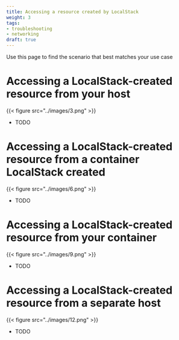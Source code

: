 ```yaml
---
title: Accessing a resource created by LocalStack
weight: 3
tags:
- troubleshooting
- networking
draft: true
---
```


Use this page to find the scenario that best matches your use case
# Accessing a LocalStack-created resource from your host
{{< figure src="../images/3.png" >}}
* TODO
# Accessing a LocalStack-created resource from a container LocalStack created
{{< figure src="../images/6.png" >}}
* TODO
# Accessing a LocalStack-created resource from your container
{{< figure src="../images/9.png" >}}
* TODO
# Accessing a LocalStack-created resource from a separate host
{{< figure src="../images/12.png" >}}
* TODO
